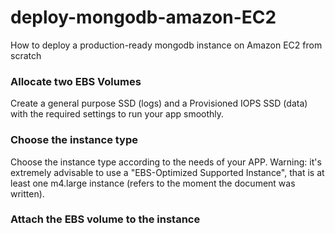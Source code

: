 # deploy-mongodb-amazon-EC2
How to deploy a production-ready mongodb instance on Amazon EC2 from scratch

### Allocate two EBS Volumes
Create a general purpose SSD (logs) and a Provisioned IOPS SSD (data) with the required settings to run your app smoothly.

### Choose the instance type
Choose the instance type according to the needs of your APP. Warning: it's extremely advisable to use a "EBS-Optimized Supported Instance", that is at least one m4.large instance (refers to the moment the document was written).

### Attach the EBS volume to the instance
